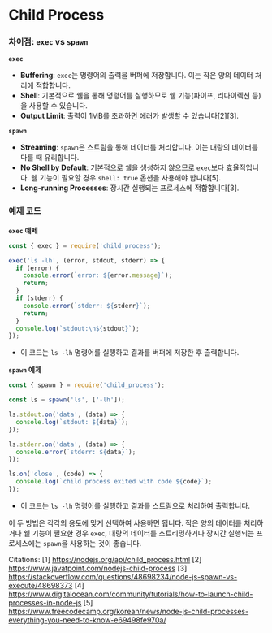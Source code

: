 # Child Process

### 차이점: `exec` vs `spawn`

**`exec`**

- **Buffering**: `exec`는 명령어의 출력을 버퍼에 저장합니다. 이는 작은 양의 데이터 처리에 적합합니다.
- **Shell**: 기본적으로 쉘을 통해 명령어를 실행하므로 쉘 기능(파이프, 리다이렉션 등)을 사용할 수 있습니다.
- **Output Limit**: 출력이 1MB를 초과하면 에러가 발생할 수 있습니다[2][3].

**`spawn`**

- **Streaming**: `spawn`은 스트림을 통해 데이터를 처리합니다. 이는 대량의 데이터를 다룰 때 유리합니다.
- **No Shell by Default**: 기본적으로 쉘을 생성하지 않으므로 `exec`보다 효율적입니다. 쉘 기능이 필요할 경우 `shell: true` 옵션을 사용해야 합니다[5].
- **Long-running Processes**: 장시간 실행되는 프로세스에 적합합니다[3].

### 예제 코드

**`exec` 예제**

```javascript
const { exec } = require('child_process');

exec('ls -lh', (error, stdout, stderr) => {
  if (error) {
    console.error(`error: ${error.message}`);
    return;
  }
  if (stderr) {
    console.error(`stderr: ${stderr}`);
    return;
  }
  console.log(`stdout:\n${stdout}`);
});
```

- 이 코드는 `ls -lh` 명령어를 실행하고 결과를 버퍼에 저장한 후 출력합니다.

**`spawn` 예제**

```javascript
const { spawn } = require('child_process');

const ls = spawn('ls', ['-lh']);

ls.stdout.on('data', (data) => {
  console.log(`stdout: ${data}`);
});

ls.stderr.on('data', (data) => {
  console.error(`stderr: ${data}`);
});

ls.on('close', (code) => {
  console.log(`child process exited with code ${code}`);
});
```

- 이 코드는 `ls -lh` 명령어를 실행하고 결과를 스트림으로 처리하여 출력합니다.

이 두 방법은 각각의 용도에 맞게 선택하여 사용하면 됩니다. 작은 양의 데이터를 처리하거나 쉘 기능이 필요한 경우 `exec`, 대량의 데이터를 스트리밍하거나 장시간 실행되는 프로세스에는 `spawn`을 사용하는 것이 좋습니다.

Citations:
[1] https://nodejs.org/api/child_process.html
[2] https://www.javatpoint.com/nodejs-child-process
[3] https://stackoverflow.com/questions/48698234/node-js-spawn-vs-execute/48698373
[4] https://www.digitalocean.com/community/tutorials/how-to-launch-child-processes-in-node-js
[5] https://www.freecodecamp.org/korean/news/node-js-child-processes-everything-you-need-to-know-e69498fe970a/
